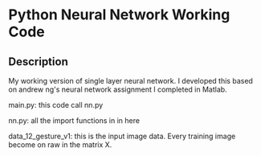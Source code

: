 Python Neural Network Working Code
==================================

Description
-----------
My working version of single layer neural network. I developed this based on andrew ng's neural network assignment I completed in Matlab.

main.py:    this code call nn.py

nn.py:      all the import functions in in here

data_12_gesture_v1: this is the input image data. Every training image become on raw in the matrix X. 



